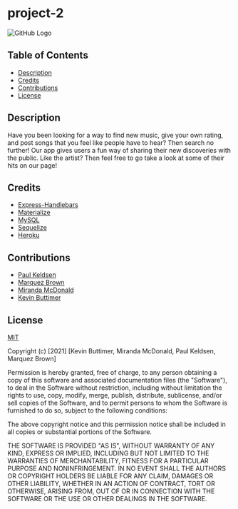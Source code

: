 # project-2

![GitHub Logo](https://img.shields.io/badge/license-MIT-green)

## Table of Contents
   - [Description](#description)
   - [Credits](#credits)
   - [Contributions](#Contributions)
   - [License](#license)
   
## Description 
Have you been looking for a way to find new music, give your own rating, and post songs that you feel like people have to hear? Then search no further! Our app gives users a fun way of sharing their new discoveries with the public. Like the artist? Then feel free to go take a look at some of their hits on our page!

## Credits
 * [Express-Handlebars](https://www.npmjs.com/package/express-handlebars)
 * [Materialize](https://materializecss.com/getting-started.html)
 * [MySQL](https://www.mysql.com/)
 * [Sequelize](https://sequelize.org/)
 * [Heroku](https://www.heroku.com/)
 
## Contributions
 * [Paul Keldsen](https://github.com/Pkeld148)
 * [Marquez Brown](https://github.com/Marquez-Brown)
 * [Miranda McDonald](https://github.com/mirandagrace-dev)
 * [Kevin Buttimer](https://github.com/KevinB04)

 ## License
  [MIT](https://choosealicense.com/licenses/mit/)

Copyright (c) [2021] [Kevin Buttimer, Miranda McDonald, Paul Keldsen, Marquez Brown]

Permission is hereby granted, free of charge, to any person obtaining a copy
of this software and associated documentation files (the "Software"), to deal
in the Software without restriction, including without limitation the rights
to use, copy, modify, merge, publish, distribute, sublicense, and/or sell
copies of the Software, and to permit persons to whom the Software is
furnished to do so, subject to the following conditions:

The above copyright notice and this permission notice shall be included in all
copies or substantial portions of the Software.

THE SOFTWARE IS PROVIDED "AS IS", WITHOUT WARRANTY OF ANY KIND, EXPRESS OR
IMPLIED, INCLUDING BUT NOT LIMITED TO THE WARRANTIES OF MERCHANTABILITY,
FITNESS FOR A PARTICULAR PURPOSE AND NONINFRINGEMENT. IN NO EVENT SHALL THE
AUTHORS OR COPYRIGHT HOLDERS BE LIABLE FOR ANY CLAIM, DAMAGES OR OTHER
LIABILITY, WHETHER IN AN ACTION OF CONTRACT, TORT OR OTHERWISE, ARISING FROM,
OUT OF OR IN CONNECTION WITH THE SOFTWARE OR THE USE OR OTHER DEALINGS IN THE
SOFTWARE.
